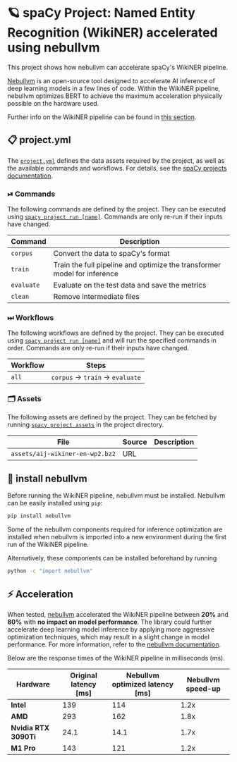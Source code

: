 <!-- SPACY PROJECT: AUTO-GENERATED DOCS START (do not remove) -->

# 🪐 spaCy Project: Named Entity Recognition (WikiNER) accelerated using nebullvm

This project shows how nebullvm can accelerate spaCy's WikiNER pipeline.

[Nebullvm](https://github.com/nebuly-ai/nebullvm) is an open-source tool designed to accelerate AI inference of deep learning models in a few lines of code. Within the WikiNER pipeline, nebullvm optimizes BERT to achieve the maximum acceleration physically possible on the hardware used.

Further info on the WikiNER pipeline can be found in [this section](https://github.com/explosion/projects/tree/v3/pipelines/ner_wikiner).

## 📋 project.yml

The [`project.yml`](project.yml) defines the data assets required by the
project, as well as the available commands and workflows. For details, see the
[spaCy projects documentation](https://spacy.io/usage/projects).

### ⏯ Commands

The following commands are defined by the project. They
can be executed using [`spacy project run [name]`](https://spacy.io/api/cli#project-run).
Commands are only re-run if their inputs have changed.

| Command | Description |
| --- | --- |
| `corpus` | Convert the data to spaCy's format |
| `train` | Train the full pipeline and optimize the transformer model for inference |
| `evaluate` | Evaluate on the test data and save the metrics |
| `clean` | Remove intermediate files |

### ⏭ Workflows

The following workflows are defined by the project. They
can be executed using [`spacy project run [name]`](https://spacy.io/api/cli#project-run)
and will run the specified commands in order. Commands are only re-run if their
inputs have changed.

| Workflow | Steps |
| --- | --- |
| `all` | `corpus` &rarr; `train` &rarr; `evaluate` |

### 🗂 Assets

The following assets are defined by the project. They can
be fetched by running [`spacy project assets`](https://spacy.io/api/cli#project-assets)
in the project directory.

| File | Source | Description |
| --- | --- | --- |
| `assets/aij-wikiner-en-wp2.bz2` | URL |  |

<!-- SPACY PROJECT: AUTO-GENERATED DOCS END (do not remove) -->

## 🚀 install nebullvm

Before running the WikiNER pipeline, nebullvm must be installed. Nebullvm can be easily installed using `pip`:
```bash
pip install nebullvm
```
Some of the nebullvm components required for inference optimization are installed when nebullvm is imported into a new environment during the first run of the WikiNER pipeline.

Alternatively, these components can be installed beforehand by running
```bash
python -c "import nebullvm"
```

## ⚡ Acceleration 

When tested, [nebullvm](https://github.com/nebuly-ai/nebullvm) accelerated the WikiNER pipeline between **20%** and **80%** with **no impact on model performance**. The library could further accelerate deep learning model inference by applying more aggressive optimization techniques, which may result in a slight change in model performance. For more information, refer to the [nebullvm documentation](https://github.com/nebuly-ai/nebullvm).

Below are the response times of the WikiNER pipeline in milliseconds (ms).

| Hardware | Original latency [ms] | Nebullvm optimized latency [ms] | Nebullvm speed-up |
| --- | --- | --- | --- |
| **Intel** | 139 | 114 | 1.2x |
| **AMD** | 293 | 162 | 1.8x |
| **Nvidia RTX 3090Ti** | 24.1 | 14.1 | 1.7x |
| **M1 Pro** | 143 | 121 | 1.2x |
